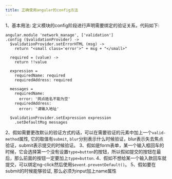 ```yaml
---
title: 正确使用angular的config方法
---
```

1、基本用法: 定义模块的config阶段进行声明需要绑定的验证关系，代码如下:
```
angular.module 'network_manage', ['validation']
.config ($validationProvider) ->
  $validationProvider.setErrorHTML (msg) ->
    return "<small class='error'>" + msg + "</small>"

  required = (value) ->
    return !!value

  expression =
    requiredName: required
    requiredAddress: required

  messages =
    requiredName:
      error: '网点姓名不能为空'
    requiredAddress:
      error: '请输入地址'

  $validationProvider.setExpression expression
    .setDefaultMsg messages

```

2、假如需要更改默认的验证方式的话，可以在需要验证的元素中加上一个`valid-method`属性, 它的取值有`submit`, `blur`分别表示什么时候验证，blur表示失去焦点验证，submit表示提交的时候验证。
3、假如是form表单，某一个输入框回车的时候，它会选择第一个没有设置`type=button`的按钮，所以假如提交的按钮在最后，那么前面的按钮一定要加上`type=button`.
4、假如不想给某一个输入款回车就提交，可以绑定ng-click然后使用`$event.preventDefault()`。
5、假如要在submit的时候能够验证, 那么必须为input加上name属性
